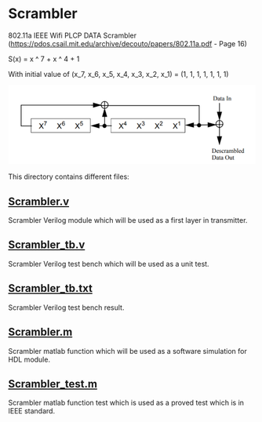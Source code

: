 # Scrambler
802.11a IEEE Wifi PLCP DATA Scrambler (https://pdos.csail.mit.edu/archive/decouto/papers/802.11a.pdf - Page 16)

S(x) = x ^ 7 + x ^ 4 + 1

With initial value of (x_7, x_6, x_5, x_4, x_3, x_2, x_1) = (1, 1, 1, 1, 1, 1, 1)

<img src="https://github.com/sadrasabouri/802.11a/blob/master/OtherFiles/Scrambler.PNG">

This directory contains different files:

## [Scrambler.v](https://github.com/sadrasabouri/802.11a/tree/master/Hardware/Transmitter/Scrambler/Scrambler.v)
Scrambler Verilog module which will be used as a first layer in transmitter.

## [Scrambler_tb.v](https://github.com/sadrasabouri/802.11a/tree/master/Hardware/Transmitter/Scrambler/Scrambler_tb.v)
Scrambler Verilog test bench which will be used as a unit test.

## [Scrambler_tb.txt](https://github.com/sadrasabouri/802.11a/tree/master/Hardware/Transmitter/Scrambler/Scrambler_tb.txt)
Scrambler Verilog test bench result.

## [Scrambler.m](https://github.com/sadrasabouri/802.11a/tree/master/Hardware/Transmitter/Scrambler/Scrambler.m)
Scrambler matlab function which will be used as a software simulation for HDL module.

## [Scrambler_test.m](https://github.com/sadrasabouri/802.11a/tree/master/Hardware/Transmitter/Scrambler/Scrambler_test.m)
Scrambler matlab function test which is used as a proved test which is in IEEE standard.
